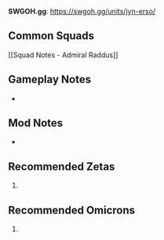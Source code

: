 **SWGOH.gg**: https://swgoh.gg/units/jyn-erso/

## Common Squads

[[Squad Notes - Admiral Raddus]]

## Gameplay Notes

 - 

## Mod Notes

 - 

## Recommended Zetas

1. 

## Recommended Omicrons

1. 